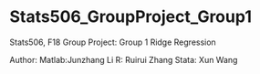 # Stats506_GroupProject_Group1
Stats506, F18
Group Project: Group 1
Ridge Regression

Author: Matlab:Junzhang Li
        R: Ruirui Zhang
        Stata: Xun Wang
